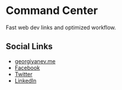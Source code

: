 # Command Center
Fast web dev links and optimized workflow.

## Social Links

- [georgiyanev.me](https://georgiyanev.me)
- [Facebook](https://www.facebook.com/jumpalottahigh/)
- [Twitter](https://www.twitter.com/jumpalottahigh/)
- [LinkedIn](https://www.linkedin.com/in/yanevgeorgi/)

